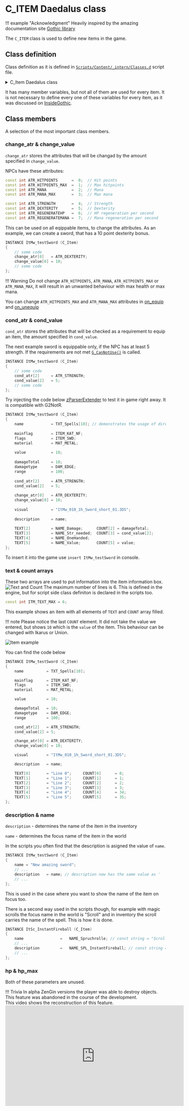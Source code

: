 # C_ITEM Daedalus class

!!! example "Acknowledgment"
    Heavily inspired by the amazing documentation site [Gothic library](http://www.gothic-library.ru)

  
The `C_ITEM` class is used to define new items in the game.
## Class definition
Class definition as it is defined in [`Scripts/Content/_intern/Classes.d`](https://github.com/PhoenixTales/gothic-devkit/blob/48193bef8fd37626f8909853bfc5ad4b7126f176/gothic/_work/data/Scripts/content/_Intern/CLASSES.D#L79) script file. 
<details>
  <summary>C_Item Daedalus class</summary>

```c++
CLASS C_Item
{
    // For all Items
    VAR INT    id;                         // ID of the item
    VAR STRING name;                       // Name of the item
    VAR STRING nameID;                     // Name ID
    VAR INT    hp;                         // Current health of the item
    VAR INT    hp_max;                     // Maximum healt of the item

    VAR INT    mainflag;                   // Item category flag
    VAR INT    flags;                      // Item type flag
    VAR INT    weight;                     // Weight of the item
    VAR INT    value;                      // Value of the item

    // For weapons
    VAR INT    damageType;                 // Damage type
    VAR INT    damageTotal;                // Total amount of damage
    VAR INT    damage[DAM_INDEX_MAX];      // Array of damage types

    // For armours
    VAR INT    wear;                       // Flag to specify where to wear an item
    VAR INT    protection[PROT_INDEX_MAX]; // Protection array of different damage types

    // For food
    VAR INT    nutrition;                  // The amount of HP healed

    // Benötigte Attribute zum Benutzen des Items
    VAR INT    cond_atr[3];                // Array of NPC attributes needed to equip the item
    VAR INT    cond_value[3];              // Array of values corresponding to the cond_atr arry

    // Attributes to be changed on equip
    VAR INT    change_atr[3];              // Array of attributes that will be changed on equip
    VAR INT    change_value[3];            // Array of values of the attributes defined in change_atr

    // Parser functions
    VAR FUNC   magic;
    VAR FUNC   on_equip;                   // Called on equpping an item
    VAR FUNC   on_unequip;                 // Called on unequipping an item
    VAR FUNC   on_state[4];

    VAR FUNC   owner;                      // Owner of the item: instance name
    VAR INT    ownerGuild;                 // Owner of the item: guild
    VAR INT    disguiseGuild;              // NPC guild set when equipping an item

    // 3DS model file
    VAR STRING visual;                     // Item model file

    // NPC mesh change, when equipping an item
    VAR STRING visual_change;              // .asc file
    VAR STRING effect;                     // Effect instance

    VAR INT    visual_skin;                // Texture variation

    VAR STRING scemeName;                  // Animation sceme name
    VAR INT    material;                   // Material of the object

    VAR INT    munition;                   // Ammo instance

    var int    spell;                      // ID if the spell that this item does
    var int    range;                      // Range of the weapon

    var int    mag_circle;                 // Circle of magic needed to use this item

    VAR STRING description;                // The name of the item shown in the preview box
    VAR STRING text[ITM_TEXT_MAX];         // Array of string describing the item (left side)
    VAR INT    count[ITM_TEXT_MAX];        // Array of integers (the right side)

    // Parameters for displaying items in the inventory
    var int    inv_zbias                   // How far away is the item from the screen
    var int    inv_rotx                    // X-axis rotation
    var int    inv_roty                    // Y-axis rotation
    var int    inv_rotz                    // Z-axis rotation
    var int    inv_animate                 // Should the item rotate in the inventory
};
```

</details>

It has many member variables, but not all of them are used for every item. It is not necessary to define every one of these variables for every item, as it was discussed on [InsideGothic](https://ataulien.github.io/Inside-Gothic/objects/item/).

## Class members
A selection of the most important class members.

### change_atr & change_value 
  `change_atr` stores the attributes that will be changad by the amount specified in `change_value`.

NPCs have these attributes:
```c++
const int ATR_HITPOINTS      =  0;  // Hit points
const int ATR_HITPOINTS_MAX  =  1;  // Max hitpoints
const int ATR_MANA           =  2;  // Mana
const int ATR_MANA_MAX       =  3;  // Max mana

const int ATR_STRENGTH       =  4;  // Strength
const int ATR_DEXTERITY      =  5;  // Dexterity
const int ATR_REGENERATEHP   =  6;  // HP regeneration per second
const int ATR_REGENERATEMANA =  7;  // Mana regeneration per second
```

This can be used on all eqippable items, to change the attributes. As an example, we can create a sword, that has a 10 point dexterity bonus.

```c++
INSTANCE ItMw_testSword (C_Item)
{
    // some code
    change_atr[0]   = ATR_DEXTERITY;
    change_value[0] = 10;
    // some code
};
```  

!!! Warning
    Do not change `ATR_HITPOINTS`, `ATR_MANA`, `ATR_HITPOINTS_MAX` or `ATR_MANA_MAX`, it will result in an unwanted behaviour with max health or max mana.

You can change `ATR_HITPOINTS_MAX` and `ATR_MANA_MAX` attributes in [on_equip](#class-definition) and [on_unequip](#class-definition)

### cond_atr & cond_value
 `cond_atr` stores the attributes that will be checked as a requirement to equip an item, the amount specified in `cond_value`.

The next example sword is equippable only, if the NPC has at least 5 strength. If the requirements are not met [`G_CanNotUse()`](https://github.com/PhoenixTales/gothic-devkit/blob/main/gothic/_work/data/Scripts/content/_Intern/G_Functions/G_CanNotUse.d) is called.
```c++
INSTANCE ItMw_testSword (C_Item)
{
    // some code
    cond_atr[2]     = ATR_STRENGTH;
    cond_value[2]   = 5;
    // some code
};
```
  
Try injecting the code below [zParserExtender](../../union_plugins/zParserExtender/zPE_injection.md) to test it in game right away. It is compatible with G2NotR.

```c++
INSTANCE ItMw_testSword (C_Item)
{
    name            = TXT_Spells[10]; // demonstrates the usage of direct constr array access
    
    mainflag        = ITEM_KAT_NF;
    flags           = ITEM_SWD;
    material        = MAT_METAL;
    
    value           = 10;
    
    damageTotal     = 10;
    damagetype      = DAM_EDGE;
    range           = 100;
    
    cond_atr[2]     = ATR_STRENGTH;
    cond_value[2]   = 5;
    
    change_atr[0]   = ATR_DEXTERITY;
    change_value[0] = 10;
    
    visual          = "ItMw_010_1h_Sword_short_01.3DS";
    
    description     = name;
    
    TEXT[2]         = NAME_Damage;      COUNT[2] = damageTotal;
    TEXT[3]         = NAME_Str_needed;  COUNT[3] = cond_value[2];
    TEXT[4]         = NAME_OneHanded;
    TEXT[5]         = NAME_Value;       COUNT[5] = value;
};
```
To insert it into the game use `insert ItMw_testSword` in console.

### text & count arrays
These two arrays are used to put information into the item information box. 
![Text and Count ](../../../img/c_item_text_count.png)
The maximum number of lines is 6. This is defined in the engine, but for script side class definiton is declared in the scripts too.
```c++
const int ITM_TEXT_MAX = 6;
```
This example shows an item with all elements of `TEXT` and `COUNT` array filled. 

!!! note
    Please notice the last `COUNT` element. It did not take the value we entered, but shows `10` which is the `value` of the item. This behaviour can be changed with Ikarus or Union.
    
![Item example](../../../img/c_item_example.png)

You can find the code below
```c++
INSTANCE ItMw_testSword (C_Item)
{
    name          = TXT_Spells[10];

    mainflag      = ITEM_KAT_NF;
    flags         = ITEM_SWD;
    material      = MAT_METAL;

    value         = 10;

    damageTotal   = 10;
    damagetype    = DAM_EDGE;
    range         = 100;

    cond_atr[2]   = ATR_STRENGTH;
    cond_value[2] = 5;

    change_atr[0] = ATR_DEXTERITY;
    change_value[0] = 10;

    visual        = "ItMw_010_1h_Sword_short_01.3DS";

    description   = name;

    TEXT[0]       = "Line 0";     COUNT[0]      = 0; 
    TEXT[1]       = "Line 1";     COUNT[1]      = 1; 
    TEXT[2]       = "Line 2";     COUNT[2]      = 2; 
    TEXT[3]       = "Line 3";     COUNT[3]      = 3; 
    TEXT[4]       = "Line 4";     COUNT[4]      = 34;
    TEXT[5]       = "Line 5";     COUNT[5]      = 35;
};
```


### description & name
`description` - determines the name of the item in the inventory

`name` - determines the focus name of the item in the world

In the scripts you often find that the description is asigned the value of `name`.
```c++
INSTANCE ItMw_testSword (C_Item)
{
    name = "New amazing sword";
    // ...
    description   = name; // description now has the same value as '    // ...name'
    // ...
};
```
This is used in the case where you want to show the name of the item on focus too.

There is a second way used in the scripts though, for example with magic scrolls the focus name in the world is "Scroll" and in inventory the scroll carries the name of the spell. This is how it is done.
```c++
INSTANCE ItSc_InstantFireball (C_Item)
{
	name 				=	NAME_Spruchrolle; // const string = "Scroll"
    // ...
	description			= 	NAME_SPL_InstantFireball; // const string = "Fireball"
    // ...
};
```


[comment]: <> ( ### damage & damageType & damageTotal)
[comment]: <> ( TODO: This is very cool)

[comment]: <> ( ### disguiseGuild)
[comment]: <> ( Allows you to change an apparent guild while wearing the item.)

[comment]: <> ( TODO )

### hp & hp_max
Both of these parameters are unused.

!!! Trivia
    In alpha ZenGin versions the player was able to destroy objects. This feature was abandoned in the course of the development.  
    This video shows the reconstruction of this feature.  
    <iframe width="560" height="315" src="https://www.youtube.com/embed/A3xoytKMLgw" title="YouTube video player" frameborder="0" allow="accelerometer; autoplay; clipboard-write; encrypted-media; gyroscope; picture-in-picture" allowfullscreen></iframe>
